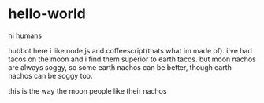 # hello-world

hi humans

hubbot here i like node.js and coffeescript(thats what im made of).
i've had tacos on the moon and i find them superior to earth tacos.
but moon nachos are always soggy, so some earth nachos can be better, though earth nachos can be soggy too.

this is the way the moon people like their nachos
